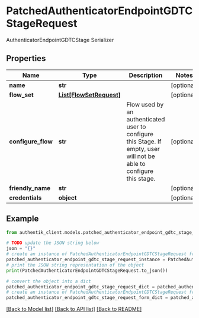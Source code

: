 # PatchedAuthenticatorEndpointGDTCStageRequest

AuthenticatorEndpointGDTCStage Serializer

## Properties

Name | Type | Description | Notes
------------ | ------------- | ------------- | -------------
**name** | **str** |  | [optional] 
**flow_set** | [**List[FlowSetRequest]**](FlowSetRequest.md) |  | [optional] 
**configure_flow** | **str** | Flow used by an authenticated user to configure this Stage. If empty, user will not be able to configure this stage. | [optional] 
**friendly_name** | **str** |  | [optional] 
**credentials** | **object** |  | [optional] 

## Example

```python
from authentik_client.models.patched_authenticator_endpoint_gdtc_stage_request import PatchedAuthenticatorEndpointGDTCStageRequest

# TODO update the JSON string below
json = "{}"
# create an instance of PatchedAuthenticatorEndpointGDTCStageRequest from a JSON string
patched_authenticator_endpoint_gdtc_stage_request_instance = PatchedAuthenticatorEndpointGDTCStageRequest.from_json(json)
# print the JSON string representation of the object
print(PatchedAuthenticatorEndpointGDTCStageRequest.to_json())

# convert the object into a dict
patched_authenticator_endpoint_gdtc_stage_request_dict = patched_authenticator_endpoint_gdtc_stage_request_instance.to_dict()
# create an instance of PatchedAuthenticatorEndpointGDTCStageRequest from a dict
patched_authenticator_endpoint_gdtc_stage_request_form_dict = patched_authenticator_endpoint_gdtc_stage_request.from_dict(patched_authenticator_endpoint_gdtc_stage_request_dict)
```
[[Back to Model list]](../README.md#documentation-for-models) [[Back to API list]](../README.md#documentation-for-api-endpoints) [[Back to README]](../README.md)


